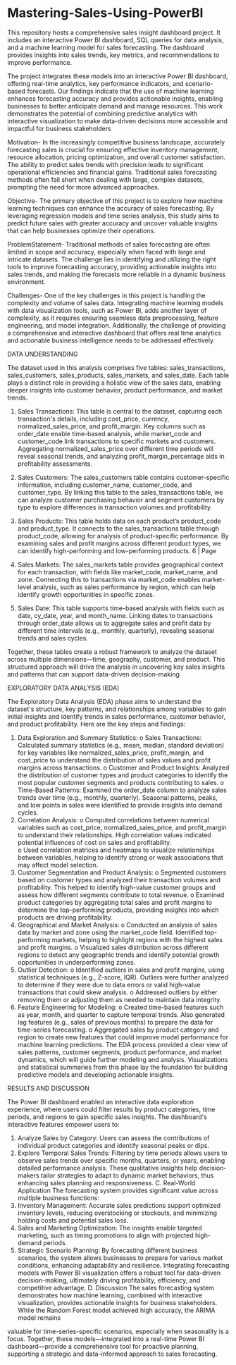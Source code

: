 # Mastering-Sales-Using-PowerBI
This repository hosts a comprehensive sales insight dashboard project. It includes an interactive Power BI dashboard, SQL queries for data analysis, and a machine learning model for sales forecasting. The dashboard provides insights into sales trends, key metrics, and recommendations to improve performance.

 The project integrates these models into an interactive
 Power BI dashboard, offering real-time analytics, key
 performance indicators, and scenario-based forecasts.
 Our findings indicate that the use of machine learning
 enhances forecasting accuracy and provides
 actionable insights, enabling businesses to better
 anticipate demand and manage resources. This work
 demonstrates the potential of combining predictive
 analytics with interactive visualization to make
 data-driven decisions more accessible and impactful
 for business stakeholders

 Motivation-
In the increasingly competitive business landscape, accurately forecasting sales is 
crucial for ensuring effective inventory management, resource allocation, pricing 
optimization, and overall customer satisfaction. The ability to predict sales trends 
with precision leads to significant operational efficiencies and financial gains. 
Traditional sales forecasting methods often fall short when dealing with large, 
complex datasets, prompting the need for more advanced approaches. 

Objective- 
The primary objective of this project is to explore how machine learning techniques 
can enhance the accuracy of sales forecasting. By leveraging regression models and 
time series analysis, this study aims to predict future sales with greater accuracy and 
uncover valuable insights that can help businesses optimize their operations. 

ProblemStatement- 
Traditional methods of sales forecasting are often limited in scope and accuracy, 
especially when faced with large and intricate datasets. The challenge lies in 
identifying and utilizing the right tools to improve forecasting accuracy, providing 
actionable insights into sales trends, and making the forecasts more reliable in a 
dynamic business environment. 

Challenges- 
One of the key challenges in this project is handling the complexity and volume of 
sales data. Integrating machine learning models with data visualization tools, such as 
Power BI, adds another layer of complexity, as it requires ensuring seamless data 
preprocessing, feature engineering, and model integration. Additionally, the 
challenge of providing a comprehensive and interactive dashboard that offers real
time analytics and actionable business intelligence needs to be addressed effectively.

DATA UNDERSTANDING

The dataset used in this analysis comprises five tables: sales_transactions, 
sales_customers, sales_products, sales_markets, and sales_date. Each table plays 
a distinct role in providing a holistic view of the sales data, enabling deeper 
insights into customer behavior, product performance, and market trends. 
 
1. Sales Transactions: This table is central to the dataset, capturing each 
transaction's details, including cost_price, currency, normalized_sales_price, 
and profit_margin. Key columns such as order_date enable time-based 
analysis, while market_code and customer_code link transactions to specific 
markets and customers. Aggregating normalized_sales_price over different 
time periods will reveal seasonal trends, and analyzing 
profit_margin_percentage aids in profitability assessments. 
 
2. Sales Customers: The sales_customers table contains customer-specific 
information, including customer_name, customer_code, and customer_type. 
By linking this table to the sales_transactions table, we can analyze customer 
purchasing behavior and segment customers by type to explore differences in 
transaction volumes and profitability. 
 
 
3. Sales Products: This table holds data on each product’s product_code and 
product_type. It connects to the sales_transactions table through product_code, 
allowing for analysis of product-specific performance. By examining sales and 
profit margins across different product types, we can identify high-performing 
and low-performing products. 
6 | Page  
 
 
4. Sales Markets: The sales_markets table provides geographical context for 
each transaction, with fields like market_code, market_name, and zone. 
Connecting this to transactions via market_code enables market-level analysis, 
such as sales performance by region, which can help identify growth 
opportunities in specific zones. 
 
 
5. Sales Date: This table supports time-based analysis with fields such as date, 
cy_date, year, and month_name. Linking dates to transactions through 
order_date allows us to aggregate sales and profit data by different time 
intervals (e.g., monthly, quarterly), revealing seasonal trends and sales cycles. 
 
Together, these tables create a robust framework to analyze the dataset across 
multiple dimensions—time, geography, customer, and product. This structured 
approach will drive the analysis in uncovering key sales insights and patterns that 
can support data-driven decision-making

EXPLORATORY DATA ANALYSIS (EDA) 

The Exploratory Data Analysis (EDA) phase aims to understand the dataset's 
structure, key patterns, and relationships among variables to gain initial insights and 
identify trends in sales performance, customer behavior, and product profitability. 
Here are the key steps and findings: 

1. Data Exploration and Summary Statistics: 
o Sales Transactions: Calculated summary statistics (e.g., mean, median, 
standard deviation) for key variables like normalized_sales_price, 
profit_margin, and cost_price to understand the distribution of sales 
values and profit margins across transactions. 
o Customer and Product Insights: Analyzed the distribution of customer 
types and product categories to identify the most popular customer 
segments and products contributing to sales. 
o Time-Based Patterns: Examined the order_date column to analyze sales 
trends over time (e.g., monthly, quarterly). Seasonal patterns, peaks, and 
low points in sales were identified to provide insights into demand 
cycles. 
2. Correlation Analysis: 
o Computed correlations between numerical variables such as cost_price, 
normalized_sales_price, and profit_margin to understand their 
relationships. High correlation values indicated potential influences of 
cost on sales and profitability.  
o Used correlation matrices and heatmaps to visualize relationships 
between variables, helping to identify strong or weak associations that 
may affect model selection. 
3. Customer Segmentation and Product Analysis: 
o Segmented customers based on customer types and analyzed their 
transaction volumes and profitability. This helped to identify high-value 
customer groups and assess how different segments contribute to total 
revenue. 
o Examined product categories by aggregating total sales and profit 
margins to determine the top-performing products, providing insights 
into which products are driving profitability. 
4. Geographical and Market Analysis: 
o Conducted an analysis of sales data by market and zone using the 
market_code field. Identified top-performing markets, helping to 
highlight regions with the highest sales and profit margins. 
o Visualized sales distribution across different regions to detect any 
geographic trends and identify potential growth opportunities in 
underperforming zones. 
5. Outlier Detection: 
o Identified outliers in sales and profit margins, using statistical 
techniques (e.g., Z-score, IQR). Outliers were further analyzed to 
determine if they were due to data errors or valid high-value transactions 
that could skew analysis. 
o Addressed outliers by either removing them or adjusting them as needed 
to maintain data integrity.  
6. Feature Engineering for Modeling: 
o Created time-based features such as year, month, and quarter to capture 
temporal trends. Also generated lag features (e.g., sales of previous 
months) to prepare the data for time-series forecasting. 
o Aggregated sales by product category and region to create new features 
that could improve model performance for machine learning 
predictions. 
The EDA process provided a clear view of sales patterns, customer segments, product 
performance, and market dynamics, which will guide further modeling and analysis. 
Visualizations and statistical summaries from this phase lay the foundation for 
building predictive models and developing actionable insights.

RESULTS AND DISCUSSION


 The Power BI dashboard enabled an interactive data exploration experience, 
where users could filter results by product categories, time periods, and regions to 
gain specific sales insights. 
The dashboard's interactive features empower users to: 
1. Analyze Sales by Category: Users can assess the contributions of individual 
product categories and identify seasonal peaks or dips. 
2. Explore Temporal Sales Trends: Filtering by time periods allows users to 
observe sales trends over specific months, quarters, or years, enabling detailed 
performance analysis. 
These qualitative insights help decision-makers tailor strategies to adapt to dynamic 
market behaviors, thus enhancing sales planning and responsiveness. 
C. Real-World Application 
The forecasting system provides significant value across multiple business functions: 
1. Inventory Management: Accurate sales predictions support optimized 
inventory levels, reducing overstocking or stockouts, and minimizing holding 
costs and potential sales loss. 
2. Sales and Marketing Optimization: The insights enable targeted marketing, 
such as timing promotions to align with projected high-demand periods. 
3. Strategic Scenario Planning: By forecasting different business scenarios, the 
system allows businesses to prepare for various market conditions, enhancing 
adaptability and resilience. 
Integrating forecasting models with Power BI visualization offers a robust tool for 
data-driven decision-making, ultimately driving profitability, efficiency, and 
competitive advantage. 
D. Discussion 
The sales forecasting system demonstrates how machine learning, combined with 
interactive visualization, provides actionable insights for business stakeholders. 
While the Random Forest model achieved high accuracy, the ARIMA model remains 

valuable for time-series-specific scenarios, especially when seasonality is a focus. 
Together, these models—integrated into a real-time Power BI dashboard—provide a 
comprehensive tool for proactive planning, supporting a strategic and data-informed 
approach to sales forecasting.
